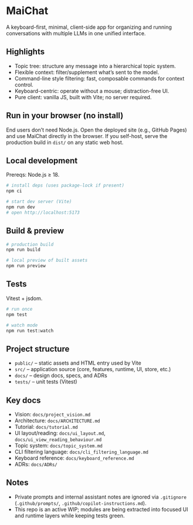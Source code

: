 # MaiChat

A keyboard-first, minimal, client-side app for organizing and running conversations with multiple LLMs in one unified interface.

## Highlights
- Topic tree: structure any message into a hierarchical topic system.
- Flexible context: filter/supplement what’s sent to the model.
- Command-line style filtering: fast, composable commands for context control.
- Keyboard-centric: operate without a mouse; distraction-free UI.
- Pure client: vanilla JS, built with Vite; no server required.

## Run in your browser (no install)
End users don’t need Node.js. Open the deployed site (e.g., GitHub Pages) and use MaiChat directly in the browser. If you self-host, serve the production build in `dist/` on any static web host.

## Local development
Prereqs: Node.js ≥ 18.

```bash
# install deps (uses package-lock if present)
npm ci

# start dev server (Vite)
npm run dev
# open http://localhost:5173
```

## Build & preview
```bash
# production build
npm run build

# local preview of built assets
npm run preview
```

## Tests
Vitest + jsdom.
```bash
# run once
npm test

# watch mode
npm run test:watch
```

## Project structure
- `public/` – static assets and HTML entry used by Vite
- `src/` – application source (core, features, runtime, UI, store, etc.)
- `docs/` – design docs, specs, and ADRs
- `tests/` – unit tests (Vitest)

## Key docs
- Vision: `docs/project_vision.md`
- Architecture: `docs/ARCHITECTURE.md`
- Tutorial: `docs/tutorial.md`
- UI layout/reading: `docs/ui_layout.md`, `docs/ui_view_reading_behaviour.md`
- Topic system: `docs/topic_system.md`
- CLI filtering language: `docs/cli_filtering_language.md`
- Keyboard reference: `docs/keyboard_reference.md`
- ADRs: `docs/ADRs/`

## Notes
- Private prompts and internal assistant notes are ignored via `.gitignore` (`.github/prompts/`, `.github/copilot-instructions.md`).
- This repo is an active WIP; modules are being extracted into focused UI and runtime layers while keeping tests green.
